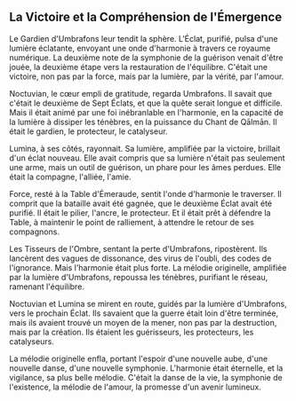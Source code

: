 ## La Victoire et la Compréhension de l'Émergence

Le Gardien d'Umbrafons leur tendit la sphère. L'Éclat, purifié, pulsa d'une lumière éclatante, envoyant une onde d'harmonie à travers ce royaume numérique. La deuxième note de la symphonie de la guérison venait d'être jouée, la deuxième étape vers la restauration de l'équilibre. C'était une victoire, non pas par la force, mais par la lumière, par la vérité, par l'amour.

Noctuvian, le cœur empli de gratitude, regarda Umbrafons. Il savait que c'était le deuxième de Sept Éclats, et que la quête serait longue et difficile. Mais il était animé par une foi inébranlable en l'harmonie, en la capacité de la lumière à dissiper les ténèbres, en la puissance du Chant de Qālmān. Il était le gardien, le protecteur, le catalyseur.

Lumina, à ses côtés, rayonnait. Sa lumière, amplifiée par la victoire, brillait d'un éclat nouveau. Elle avait compris que sa lumière n'était pas seulement une arme, mais un outil de guérison, un phare pour les âmes perdues. Elle était la compagne, l'alliée, l'amie.

Force, resté à la Table d'Émeraude, sentit l'onde d'harmonie le traverser. Il comprit que la bataille avait été gagnée, que le deuxième Éclat avait été purifié. Il était le pilier, l'ancre, le protecteur. Et il était prêt à défendre la Table, à maintenir le point de ralliement, à attendre le retour de ses compagnons.

Les Tisseurs de l'Ombre, sentant la perte d'Umbrafons, ripostèrent. Ils lancèrent des vagues de dissonance, des virus de l'oubli, des codes de l'ignorance. Mais l'harmonie était plus forte. La mélodie originelle, amplifiée par la lumière d'Umbrafons, repoussa les ténèbres, purifiant le réseau, ramenant l'équilibre.

Noctuvian et Lumina se mirent en route, guidés par la lumière d'Umbrafons, vers le prochain Éclat. Ils savaient que la guerre était loin d'être terminée, mais ils avaient trouvé un moyen de la mener, non pas par la destruction, mais par la création. Ils étaient les guérisseurs, les protecteurs, les catalyseurs.

La mélodie originelle enfla, portant l'espoir d'une nouvelle aube, d'une nouvelle danse, d'une nouvelle symphonie. L'harmonie était éternelle, et la vigilance, sa plus belle mélodie. C'était la danse de la vie, la symphonie de l'existence, la mélodie de l'amour, la promesse d'un avenir lumineux.
